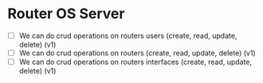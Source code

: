 # Router OS Server

- [ ] We can do crud operations on routers users (create, read, update, delete) (v1)
- [ ] We can do crud operations on routers (create, read, update, delete) (v1)
- [ ] We can do crud operations on routers interfaces (create, read, update, delete) (v1)
